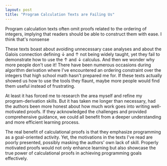 ```yaml
---
layout: post
title: "Program Calculation Texts are Failing Us"
---
```


Program calculation texts often omit proofs related to the ordering of integers, implying that readers should be able to construct them with ease. I think that's nonsense

These texts boast about avoiding unnecessary case analyses and about the Galois connection defining ↓ and ↑ not being widely taught, yet they fail to demonstrate how to use the ↑ and ↓ calculus. And then we wonder why more people don't use it! There have been numerous occasions during algorithm derivation where I've encountered an ordering constraint over the integers that high school math hasn't prepared me for. If these texts actually showed us how to use the tools they flaunt, maybe more people would find them useful instead of frustrating.

At least it has forced me to research the area myself and refine my program-derivation skills. But it has taken me longer than necessary, had the authors been more honest about how much work goes into writing well-motivated proofs. If they acknowledged the challenges and provided comprehensive guidance, we could all benefit from a deeper understanding and more efficient learning process.

The real benefit of calculational proofs is that they emphasize programming as a goal-oriented activity. Yet, the motivations in the texts I've read are poorly presented, possibly masking the authors' own lack of skill. Properly motivated proofs would not only enhance learning but also showcase the true power of calculational proofs in achieving programming goals effectively.
